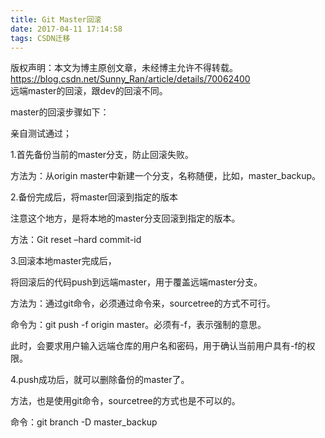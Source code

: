 ```yaml
---
title: Git Master回滚
date: 2017-04-11 17:14:58
tags: CSDN迁移
---
```

 版权声明：本文为博主原创文章，未经博主允许不得转载。 https://blog.csdn.net/Sunny_Ran/article/details/70062400   
  远端master的回滚，跟dev的回滚不同。

 master的回滚步骤如下：

 亲自测试通过；

 1.首先备份当前的master分支，防止回滚失败。

 方法为：从origin master中新建一个分支，名称随便，比如，master_backup。

 2.备份完成后，将master回滚到指定的版本

 注意这个地方，是将本地的master分支回滚到指定的版本。

 方法：Git reset –hard commit-id

 3.回滚本地master完成后，

 将回滚后的代码push到远端master，用于覆盖远端master分支。

 方法为：通过git命令，必须通过命令来，sourcetree的方式不可行。

 命令为：git push -f origin master。必须有-f，表示强制的意思。

 此时，会要求用户输入远端仓库的用户名和密码，用于确认当前用户具有-f的权限。

 4.push成功后，就可以删除备份的master了。

 方法，也是使用git命令，sourcetree的方式也是不可以的。

 命令：git branch -D master_backup

   
  